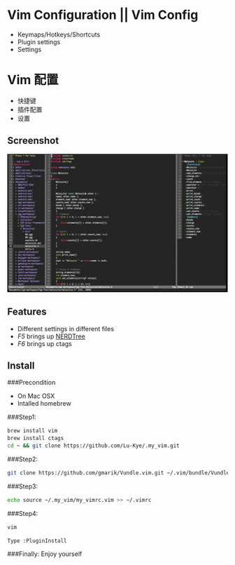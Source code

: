 # Vim Configuration || Vim Config
- Keymaps/Hotkeys/Shortcuts
- Plugin settings
- Settings

# Vim 配置
- 快捷键
- 插件配置
- 设置

## Screenshot
![](screenshot1.png)

## Features
- Different settings in different files
- *F5* brings up [NERDTree](https://github.com/scrooloose/nerdtree)
- *F6* brings up ctags

## Install
###Precondition
- On Mac OSX
- Intalled homebrew

###Step1:
```bash
brew install vim
brew install ctags
cd ~ && git clone https://github.com/Lu-Kye/.my_vim.git
```

###Step2:
```bash
git clone https://github.com/gmarik/Vundle.vim.git ~/.vim/bundle/Vundle.vim
```

###Step3:
```bash
echo source ~/.my_vim/my_vimrc.vim >> ~/.vimrc   
```    

###Step4:
```bash
vim
```
    Type :PluginInstall

###Finally:
    Enjoy yourself

 

